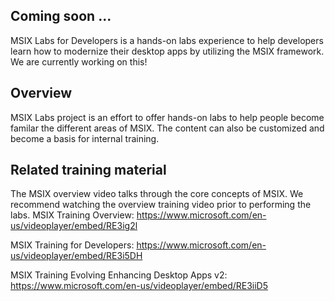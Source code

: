 ## Coming soon ...
MSIX Labs for Developers is a hands-on labs experience to help developers learn how to modernize their desktop apps by utilizing the MSIX framework. We are currently working on this!

## Overview
MSIX Labs project is an effort to offer hands-on labs to help people become familar the different areas of MSIX. The content can also be customized and become a basis for internal training.

## Related training material
The MSIX overview video talks through the core concepts of MSIX.  We recommend watching the overview training video prior to performing the labs.
MSIX Training Overview: https://www.microsoft.com/en-us/videoplayer/embed/RE3ig2l

MSIX Training for Developers: https://www.microsoft.com/en-us/videoplayer/embed/RE3i5DH 

MSIX Training Evolving Enhancing Desktop Apps v2: https://www.microsoft.com/en-us/videoplayer/embed/RE3iiD5 
